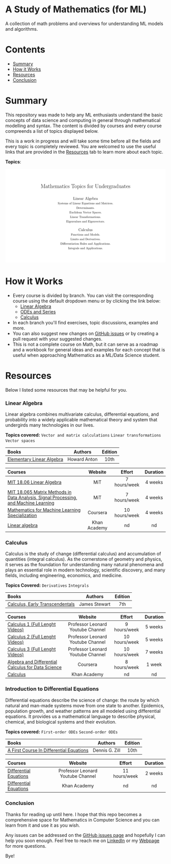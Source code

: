 # A Study of Mathematics (for ML)
A collection of math problems and overviews for understanding ML models and algorithms.

# Contents

- [Summary](#summary)
- [How it Works](#how-it-works)
- [Resources](#resources)
- [Conclusion](#conclusion)

# Summary

This repository was made to help any ML enthusiasts understand the basic concepts of data science and computing in general through mathematical modelling and syntax.
The content is divided by courses and every course compreends a list of topics displayed below.

This is a work in progress and will take some time before all the fields and every topic is completely reviewed. You are welcomed to use the useful links that are provided in the [Resources](#resources) tab to learn more about each topic.

**Topics**:

![](https://github.com/isaiapedro/math-study/blob/main/topics.png?raw=true)

# How it Works

- Every course is divided by branch. You can visit the corresponding course using the default dropdown menu or by clicking the link below:
  - [Linear Algebra](https://github.com/isaiapedro/math-study/tree/linear-algebra)
  - [ODEs and Series](https://github.com/isaiapedro/math-study/tree/odes-and-series)
  - [Calculus](https://github.com/isaiapedro/math-study/tree/calculus)
- In each branch you'll find exercises, topic discussions, examples and more.
- You can also suggest new changes on [GitHub issues](https://github.com/isaiapedro/math-study/issues) or by creating a pull request with your suggested changes.
- This is not a complete course on Math, but it can serve as a roadmap and a workbook for general ideas and examples for each concept that is useful when approaching Mathematics as a ML/Data Science student.

# Resources

Below I listed some resources that may be helpful for you.

### Linear Algebra
Linear algebra combines multivariate calculus, differential equations, and probability into a widely applicable mathematical theory and system that undergirds many technologies in our lives.

**Topics covered:**
`Vector and matrix calculations`
`Linear transformations`
`Vector spaces`

Books | Authors | Edition
:-- | :--: | :--:
[Elementary Linear Algebra](https://archive.org/details/ElementryLinearAlgebraByHowardAnton10thEdition) |  Howard Anton | 10th

Courses | Website | Effort | Duration
:-- | :--: | :--: | :--:
[MIT 18.06 Linear Algebra](https://www.youtube.com/playlist?list=PLE7DDD91010BC51F8) | MiT | 7 hours/week | 4 weeks
[MIT 18.065 Matrix Methods in Data Analysis, Signal Processing, and Machine Learning](https://www.youtube.com/playlist?app=desktop&list=PLUl4u3cNGP63oMNUHXqIUcrkS2PivhN3k) | MiT | 7 hours/week | 4 weeks
[Mathematics for Machine Learning Specialization](https://www.coursera.org/specializations/mathematics-machine-learning#courses) | Coursera | 10 hours/week | 4 weeks
[Linear algebra](https://www.khanacademy.org/math/linear-algebra) | Khan Academy | nd | nd

### Calculus 
Calculus is the study of change (differential calculus) and accumulation of quantities (integral calculus). As the cornerstone of geometry and physics, it serves as the foundation for understanding many natural phenomena and plays an essential role in modern technology, scientific discovery, and many fields, including engineering, economics, and medicine.

**Topics Covered:**
`Derivatives`
`Integrals`

Books | Authors | Edition
:-- | :--: | :--:
[Calculus, Early Transcendentals](https://patemath.weebly.com/uploads/5/2/5/8/52589185/james-stewart-calculus-early-transcendentals-7th-edition-2012-1-20ng7to-1ck11on.pdf) |  James Stewart | 7th

Courses | Website | Effort | Duration
:-- | :--: | :--: | :--:
[Calculus 1 (Full Lenght Videos)](https://www.youtube.com/watch?v=fYyARMqiaag&list=PLF797E961509B4EB5) | Professor Leonard Youtube Channel | 9 hours/week | 5 weeks
[Calculus 2 (Full Lenght Videos)](https://www.youtube.com/watch?v=H9eCT6f_Ftw&list=PLDesaqWTN6EQ2J4vgsN1HyBeRADEh4Cw-) | Professor Leonard Youtube Channel | 10 hours/week | 5 weeks
[Calculus 3 (Full Lenght Videos)](https://www.youtube.com/watch?v=tGVnBAHLApA&list=PLDesaqWTN6ESk16YRmzuJ8f6-rnuy0Ry7) | Professor Leonard Youtube Channel | 10 hours/week | 7 weeks
[Algebra and Differential Calculus for Data Science](https://www.coursera.org/learn/algebra-and-differential-calculus-for-data-science#syllabus) | Coursera | 8 hours/week | 1 week
[Calculus](https://www.khanacademy.org/math/calculus-home) | Khan Academy | nd | nd

### Introduction to Differential Equations
Differential equations describe the science of change: the route by which natural and man-made systems move from one state to another. Epidemics, population growth, and weather patterns are all modeled using differential equations. It provides us a mathematical language to describe physical, chemical, and biological systems and their evolution.

**Topics covered:**
`First-order ODEs`
`Second-order ODEs`

Books | Authors | Edition
:-- | :--: | :--:
[A First Course In Differential Equations](https://archive.org/details/a-first-course-in-differential-equations-with-modeling-applications-tenth-edition.-zill-dennis-g) |  Dennis G. Zill | 10th

Courses | Website | Effort | Duration
:-- | :--: | :--: | :--:
[Differential Equations](https://www.youtube.com/watch?v=xf-3ATzFyKA&list=PLDesaqWTN6ESPaHy2QUKVaXNZuQNxkYQ_) | Professor Leonard Youtube Channel | 11 hours/week | 2 weeks
[Differential Equations](https://www.khanacademy.org/math/differential-equations) | Khan Academy | nd | nd

### Conclusion

Thanks for reading up until here. I hope that this repo becomes a comprehensive space for Mathematics in Computer Science and you can learn from it and use it as you wish.

Any issues can be addressed on the [GitHub issues page](https://github.com/isaiapedro/math-study/issues) and hopefully I can help you soon enough. Feel free to reach me on [LinkedIn](https://www.linkedin.com/in/isaiapedro/) or my [Webpage](https://github.com/isaiapedro/Portfolio-Website) for more questions.

Bye!
